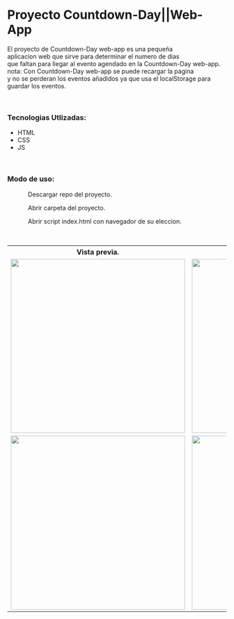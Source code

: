 # Proyecto Countdown-Day||Web-App

<p>El proyecto de Countdown-Day web-app es una pequeña<br> aplicacion web que sirve para determinar el numero de dias<br>que faltan para llegar al evento agendado en la Countdown-Day web-app.<br>nota: Con Countdown-Day web-app se puede recargar la pagina<br>y no se perderan los eventos añadidos ya que usa el localStorage para guardar los eventos.</p><br>

<h3>Tecnologias Utlizadas:</h3>
<ul>
	<li>HTML</li>
	<li>CSS</li>
	<li>JS</li>
</ul><br>

<h3>Modo de uso:</h3>
<ul>
	<ol>Descargar repo del proyecto.</ol>
	<ol>Abrir carpeta del proyecto.</ol>
	<ol>Abrir script index.html con navegador de su eleccion.</ol>
</ul><br>

<table>
	<tr>
		<th>Vista previa.</th>
	</tr>
	<tr>
		<td>
			<img src="https://user-images.githubusercontent.com/99376135/211953707-6b804093-1d6a-4408-9b27-aad334188711.png" alt="" width="400">
		</td>
		<td>
			<img src="https://user-images.githubusercontent.com/99376135/211953744-b66863fc-29ca-4c25-b505-7886338dc132.png" alt="" width="400">
		</td>
		<td>
			<img src="https://user-images.githubusercontent.com/99376135/211953765-b6b7b658-b324-4ae6-a26d-f5ad2343d54a.png" alt="" width="400">
		</td>
		<td>
			<img src="https://user-images.githubusercontent.com/99376135/211953775-57c7a617-1ea1-4f8b-9543-88985191a956.png" alt="" width="400">
		</td>
	</tr>
	<tr>
		<td>
			<img src="https://user-images.githubusercontent.com/99376135/211953811-9983c0ec-0e19-42ef-a626-4ff7bfb2fcc4.png" alt="" width="400">
		</td>
		<td>
			<img src="https://user-images.githubusercontent.com/99376135/211953833-e87b5f02-fcba-49cc-8f5a-154493063ae3.png" alt="" width="400">
		</td>
		<td>
			<img src="https://user-images.githubusercontent.com/99376135/211953849-5c22ca30-e5fd-4fd8-a45a-973377dddee7.png" alt="" width="400">
		</td>
	</tr>
</table>


